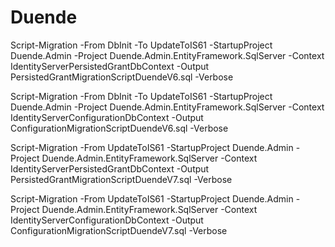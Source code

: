 # Duende

Script-Migration -From DbInit -To UpdateToIS61  -StartupProject Duende.Admin -Project Duende.Admin.EntityFramework.SqlServer -Context IdentityServerPersistedGrantDbContext -Output PersistedGrantMigrationScriptDuendeV6.sql -Verbose

Script-Migration -From DbInit -To UpdateToIS61  -StartupProject Duende.Admin -Project Duende.Admin.EntityFramework.SqlServer -Context IdentityServerConfigurationDbContext -Output ConfigurationMigrationScriptDuendeV6.sql -Verbose

Script-Migration -From UpdateToIS61 -StartupProject Duende.Admin -Project Duende.Admin.EntityFramework.SqlServer -Context IdentityServerPersistedGrantDbContext -Output PersistedGrantMigrationScriptDuendeV7.sql -Verbose 

Script-Migration -From UpdateToIS61 -StartupProject Duende.Admin -Project Duende.Admin.EntityFramework.SqlServer -Context IdentityServerConfigurationDbContext -Output ConfigurationMigrationScriptDuendeV7.sql -Verbose
